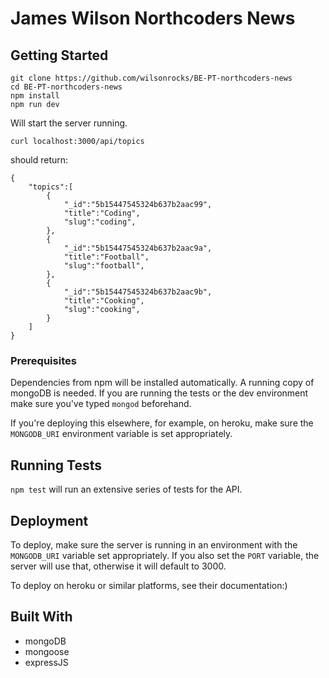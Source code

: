 # James Wilson Northcoders News

## Getting Started

```
git clone https://github.com/wilsonrocks/BE-PT-northcoders-news
cd BE-PT-northcoders-news
npm install
npm run dev
```

Will start the server running.

`curl localhost:3000/api/topics`

should return:

```
{
    "topics":[
        {
            "_id":"5b15447545324b637b2aac99",
            "title":"Coding",
            "slug":"coding",
        },
        {
            "_id":"5b15447545324b637b2aac9a",
            "title":"Football",
            "slug":"football",
        },
        {
            "_id":"5b15447545324b637b2aac9b",
            "title":"Cooking",
            "slug":"cooking",
        }
    ]
}
```

### Prerequisites
Dependencies from npm will be installed automatically. A running copy of mongoDB is needed. If you are running the tests or the dev environment make sure you've typed `mongod` beforehand.

If you're deploying this elsewhere, for example, on heroku, make sure the `MONGODB_URI` environment variable is set appropriately.

## Running Tests

`npm test` will run an extensive series of tests for the API.

## Deployment

To deploy, make sure the server is running in an environment with the `MONGODB_URI` variable set appropriately. If you also set the `PORT` variable, the server will use that, otherwise it will default to 3000.

To deploy on heroku or similar platforms, see their documentation:)

## Built With

* mongoDB
* mongoose
* expressJS
